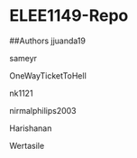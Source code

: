 # ELEE1149-Repo


##Authors
jjuanda19

sameyr

OneWayTicketToHell

nk1121

nirmalphilips2003

Harishanan

Wertasile
